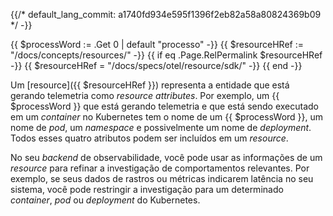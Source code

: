 {{/*
default_lang_commit: a1740fd934e595f1396f2eb82a58a80824369b09
*/ -}}

<!-- prettier-ignore -->
{{ $processWord := .Get 0 | default "processo"  -}}
{{ $resourceHRef := "/docs/concepts/resources/" -}}
{{ if eq .Page.RelPermalink $resourceHRef -}}
  {{ $resourceHRef = "/docs/specs/otel/resource/sdk/" -}}
{{ end -}}

Um [resource]({{ $resourceHRef }}) representa a entidade que está gerando telemetria como _resource attributes_. Por exemplo, um {{ $processWord }} que está gerando telemetria e que está sendo executado em um _container_ no Kubernetes tem o nome de um {{ $processWord }}, um nome de _pod_, um _namespace_ e possivelmente um nome de _deployment_. Todos esses quatro atributos podem ser incluídos em um _resource_.

No seu _backend_ de observabilidade, você pode usar as informações de um _resource_ para refinar a investigação de comportamentos relevantes. Por exemplo, se seus dados de rastros ou métricas indicarem latência no seu sistema, você pode restringir a investigação para um determinado _container_, _pod_ ou _deployment_ do Kubernetes.

